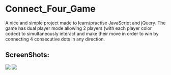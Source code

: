 # Connect_Four_Game
A nice and simple project made to learn/practise JavaScript and jQuery.
The game has dual player mode allowing 2 players (with each player color coded) to simultaneously interact and make their move in order to win by connecting 4 consecutive dots in any direction. 
## ScreenShots:
![](./ScreenShots/SS_1.png)
![](./ScreenShots/SS_2.png)

